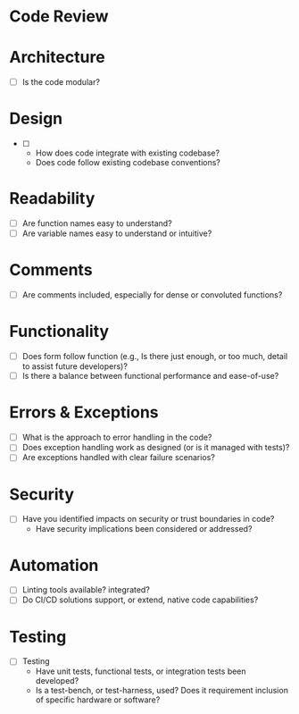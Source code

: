 # Code Review

# Architecture
- [ ] Is the code modular?

# Design
- [ ] 
  - How does code integrate with existing codebase?
  - Does code follow existing codebase conventions? 

# Readability
- [ ] Are function names easy to understand?
- [ ] Are variable names easy to understand or intuitive? 

# Comments
- [ ] Are comments included, especially for dense or convoluted functions?

# Functionality
- [ ] Does form follow function (e.g., Is there just enough, or too much, detail to assist future developers)? 
- [ ] Is there a balance between functional performance and ease-of-use?

# Errors & Exceptions
- [ ] What is the approach to error handling in the code?
- [ ] Does exception handling work as designed (or is it managed with tests)? 
- [ ] Are exceptions handled with clear failure scenarios?

# Security
- [ ] Have you identified impacts on security or trust boundaries in code? 
  - Have security implications been considered or addressed?

# Automation
- [ ] Linting tools available? integrated?
- [ ] Do CI/CD solutions support, or extend, native code capabilities?

# Testing
- [ ] Testing
  - Have unit tests, functional tests, or integration tests been developed?
  - Is a test-bench, or test-harness, used? Does it requirement inclusion of specific hardware or software? 
